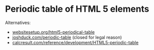 # Periodic table of HTML 5 elements

Alternatives:

- [websitesetup.org/html5-periodical-table](https://websitesetup.org/html5-periodical-table/)
- [joshduck.com/periodic-table](http://joshduck.com/periodic-table.html) (closed for legal reason)
- [calcresult.com/reference/development/HTML5-periodic-table](http://www.calcresult.com/reference/development/HTML5-periodic-table.html)
